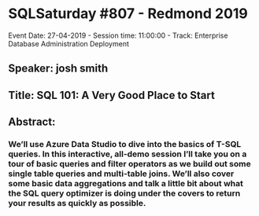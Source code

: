 # SQLSaturday #807 - Redmond 2019
Event Date: 27-04-2019 - Session time: 11:00:00 - Track: Enterprise Database Administration  Deployment
## Speaker: josh smith
## Title: SQL 101: A Very Good Place to Start
## Abstract:
### We’ll use Azure Data Studio to dive into the basics of T-SQL queries. In this interactive, all-demo session I’ll take you on a tour of basic queries and filter operators as we build out some single table queries and multi-table joins. We’ll also cover some basic data aggregations and talk a little bit about what the SQL query optimizer is doing under the covers to return your results as quickly as possible.
